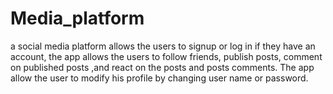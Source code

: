 # Media_platform
a social media platform allows the users to signup  or log in if they have an account,  the app allows the users to follow friends, publish posts, comment on published posts ,and react on the posts and posts comments. The app allow the user to modify his profile by changing user name or password.
